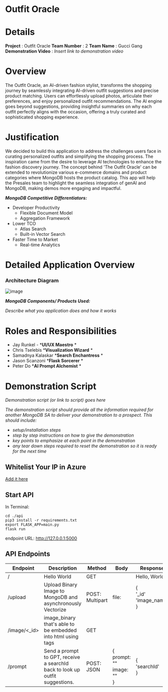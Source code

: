 # Outfit Oracle
# Details

**Project** : Outfit Oracle 
**Team Number** : 2 
**Team Name** : Gucci Gang  
**Demonstration Video** : _Insert link to demonstration video_  

# Overview

The Outfit Oracle, an AI-driven fashion stylist, transforms the shopping journey by seamlessly integrating AI-driven outfit suggestions and precise product matching. Users can effortlessly upload photos, articulate their preferences, and enjoy personalized outfit recommendations. The AI engine goes beyond suggestions, providing insightful summaries on why each outfit perfectly aligns with the occasion, offering a truly curated and sophisticated shopping experience.

# Justification

We decided to build this application to address the challenges users face in curating personalized outfits and simplifying the shopping process. The inspiration came from the desire to leverage AI technologies to enhance the fashion discovery journey. 
The concept behind 'The Outfit Oracle' can be extended to revolutionize various e-commerce domains and product categories where MongoDB hosts the product catalog. This app will help the Presales team to highlight the seamless integration of genAI and MongoDB, making demos more engaging and impactful.

***MongoDB Competitive Differentiators:***

* Developer Productivity
    * Flexible Document Model
    * Aggregation Framework
* Lower TCO
    * Atlas Search 
    * Built-in Vector Search
* Faster Time to Market
    * Real-time Analytics

# Detailed Application Overview

### Architecture Diagram ###
![image](https://github.com/jayrunkel/outfitOracle/assets/45085638/d1bb56c8-b5c0-4c66-8af2-35de244fb90e)

***MongoDB Components/ Products Used:***


_Describe what you application does and how it works_


# Roles and Responsibilities

* Jay Runkel - ***UI/UX Maestro**
     *
* Chris Tselebis ***Visualization Wizard**
     *
* Samadnya Kalaskar ***Search Enchantress**
     *
* Jason Scanzoni ***Flask Sorcerer**
     *
* Peter Do ***AI Prompt Alchemist**
     *


# Demonstration Script

_Demonstration script (or link to script) goes here_

_The demonstration script should provide all the information required for another MongoDB SA to deliver your demonstration to a prospect. This should include:_

* _setup/installation steps_
* _step by step instructions on how to give the demonstration_
* _key points to emphasize at each point in the demonstration_
* _any tear down steps required to reset the demonstration so it is ready for the next time_
## Whitelist Your IP in Azure
[Add it here](https://portal.azure.com/#@mongodb0.onmicrosoft.com/resource/subscriptions/ddff37eb-831c-4e1b-ae37-19af67c300e7/resourceGroups/gucci-gang-hackathon-24/providers/Microsoft.CognitiveServices/accounts/outfitoracle/accessControl)

## Start API
In Terminal:
```
cd ./api
pip3 install -r requirements.txt
export FLASK_APP=main.py
flask run
```

endpoint URL: http://127.0.0.1:5000

## API Endpoints

| Endpoint     | Description                                                                  | Method          | Body                              | Response                          |
| ------------ | ---------------------------------------------------------------------------- | --------------- | --------------------------------- | --------------------------------- |
| /            | Hello World                                                                  | GET             |                                   | Hello, World!                     |
| /upload      | Upload Binary Image to MongoDB and asynchronously Vectorize                  | POST: Multipart | file: <upload file>               | {<br>'_id'  <br>'image_name'<br>} |
| /image/<_id> | image_binary that's able to be embedded into html using <img> tags           | GET             |                                   | <image binary>                    |
| /prompt      | Send a prompt to GPT, receive a searchId back to look up outfit suggestions. | POST: JSON      | {<br>prompt: ""<br>image: ""<br>} | {<br>'searchId'<br>}              |
